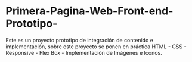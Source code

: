 # Primera-Pagina-Web-Front-end-Prototipo-

Este es un proyecto prototipo de integración de contenido e implementación, sobre este proyecto se ponen en práctica  HTML - CSS - Responsive - Flex Box - Implementación de Imágenes  e Iconos.